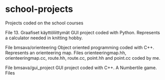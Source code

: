 # school-projects
Projects coded on the school courses

File 13. Graafiset käyttöliittymät
GUI project coded with Python. Represents a calculator needed in knitting hobby.

File bmsava/orienteering
Object oriented programming coded with C++. Represents an orienteering map. Files orienteeringmap.hh, orienteeringmap.cc, route.hh, route.cc, point.hh and point.cc coded by me.

File bmsava/gui_project
GUI project coded with C++. A Numbertile game. Files 
